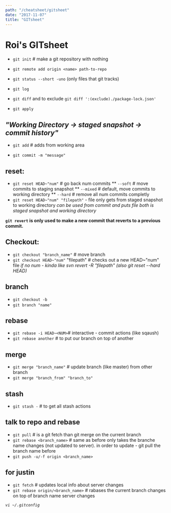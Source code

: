 ```yaml
---
path: "/cheatsheet/gitsheet"
date: "2017-11-07"
title: "GITsheet"
---
```


Roi's GITsheet
==============

* `git init` # make a git repository with nothing
* `git remote add origin <name> path-to-repo`

* `git status --short -uno` (only files that git tracks)
* `git log` 
* `git diff` and to exclude `git diff ':(exclude)./package-lock.json'`
* `git apply`

## ***"Working Directory -> staged snapshot -> commit history"***

* `git add` # adds from working area

* `git commit -m "message"`

## reset:
* `git reset HEAD~"num"` # go back num commits
** `--soft` # move commits to staging snapshot
** `--mixed` # default, move commits to working directory
** `--hard` # remove all num commits completly
* `git reset HEAD~"num" "filepath"` - file only gets from staged snapshot to working directory
*can be used from commit and puts file both is staged snapshot and working directory*

**`git revert` is only used to make a new commit that reverts to a previous commit.**

## Checkout:
* `git checkout "branch_name"` # move branch
* `git checkout HEAD~"num"` "filepath" # checks out a new HEAD~"num" file
*if no num - kinda like svn revert -R "filepath" (also git reset --hard HEAD)*

## branch
* `git checkout -b`
* `git branch "name"`

## rebase
* `git rebase -i HEAD~<NUM>`# interactive - commit actions (like sqaush)
* `git rebase another` # to put our branch on top of another

## merge
* `git merge "branch_name"` # update branch (like master) from other branch
* `git merge "branch_from" "branch_to"`

## stash
* `git stash -` # to get all stash actions

## talk to repo and rebase
* `git pull` # is a git fetch than git merge on the current branch
* `git rebase <branch_name>` # same as before only takes the branche name changes (not updated to server). in order to update - git pull the branch name before
* `git push -u/-f origin <branch_name>`

## for justin
* `git fetch` # updates local info about server changes
* `git rebase origin/<branch_name>` # rabases the current branch changes on top of branch name server changes

*`vi ~/.gitconfig`*